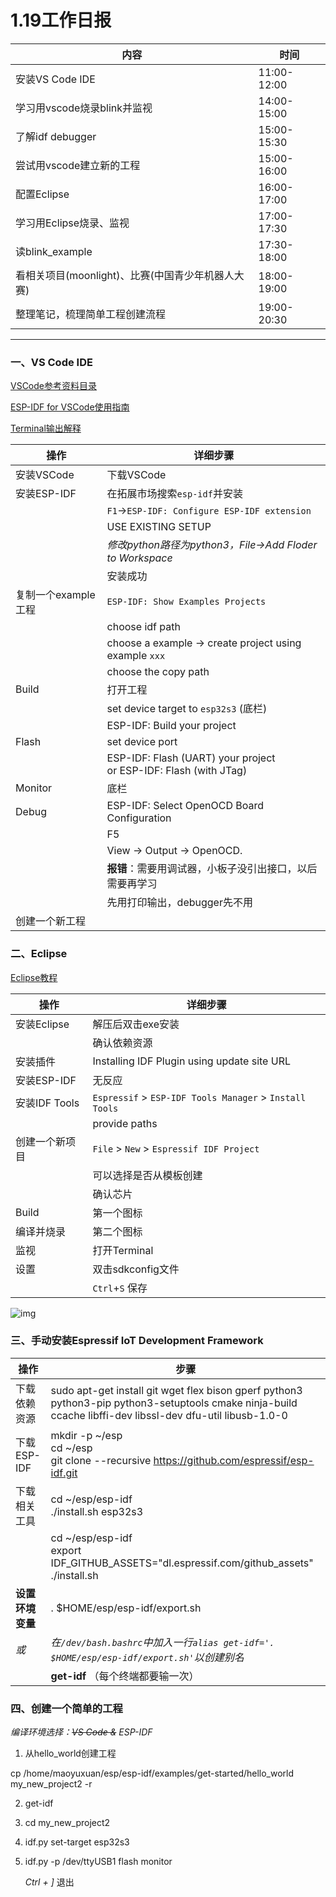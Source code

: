 # 1.19工作日报
| 内容                                              | 时间        |
| ------------------------------------------------- | ----------- |
| 安装VS Code IDE                                   | 11:00-12:00 |
| 学习用vscode烧录blink并监视                       | 14:00-15:00 |
| 了解idf debugger                                  | 15:00-15:30 |
| 尝试用vscode建立新的工程                          | 15:00-16:00 |
| 配置Eclipse                                       | 16:00-17:00 |
| 学习用Eclipse烧录、监视                           | 17:00-17:30 |
| 读blink_example                                   | 17:30-18:00 |
| 看相关项目(moonlight)、比赛(中国青少年机器人大赛) | 18:00-19:00 |
| 整理笔记，梳理简单工程创建流程                    | 19:00-20:30 |

***

### 一、VS Code IDE

[VSCode参考资料目录](https://docs.espressif.com/projects/esp-idf/zh_CN/latest/esp32/get-started/vscode-setup.html)

[ESP-IDF for VSCode使用指南](https://github.com/espressif/vscode-esp-idf-extension/blob/master/docs/tutorial/toc.md)

[Terminal输出解释](https://docs.espressif.com/projects/esp-idf/zh_CN/latest/esp32s3/api-reference/system/log.html)

| 操作                | 详细步骤                                                     |
| ------------------- | ------------------------------------------------------------ |
| 安装VSCode          | 下载VSCode                                                   |
| 安装ESP-IDF         | 在拓展市场搜索`esp-idf`并安装                                |
|                     | `F1`->`ESP-IDF: Configure ESP-IDF extension`                 |
|                     | USE EXISTING SETUP                                           |
|                     | *修改python路径为python3，File->Add Floder to Workspace*     |
|                     | 安装成功                                                     |
| 复制一个example工程 | `ESP-IDF: Show Examples Projects`                            |
|                     | choose idf path                                              |
|                     | choose a example -> create project using example `xxx`       |
|                     | choose the copy path                                         |
| Build               | 打开工程                                                     |
|                     | set device target to `esp32s3` (底栏)                        |
|                     | ESP-IDF: Build your project                                  |
| Flash               | set device port                                              |
|                     | ESP-IDF: Flash (UART) your project <br />or ESP-IDF: Flash (with JTag) |
| Monitor             | 底栏                                                         |
| Debug               | ESP-IDF: Select OpenOCD Board Configuration                  |
|                     | F5                                                           |
|                     | View -> Output -> OpenOCD.                                   |
|                     | **报错**：需要用调试器，小板子没引出接口，以后需要再学习     |
|                     | 先用打印输出，debugger先不用                                 |
| 创建一个新工程      |                                                              |



### 二、Eclipse

[Eclipse教程](https://github.com/espressif/idf-eclipse-plugin/blob/master/README_CN.md)

| 操作           | 详细步骤                                                |
| -------------- | ------------------------------------------------------- |
| 安装Eclipse    | 解压后双击exe安装                                       |
|                | 确认依赖资源                                            |
| 安装插件       | Installing IDF Plugin using update site URL             |
| 安装ESP-IDF    | 无反应                                                  |
| 安装IDF Tools  | `Espressif` > `ESP-IDF Tools Manager` > `Install Tools` |
|                | provide paths                                           |
| 创建一个新项目 | `File` > `New` > `Espressif IDF Project`                |
|                | 可以选择是否从模板创建                                  |
|                | 确认芯片                                                |
| Build          | 第一个图标                                              |
| 编译并烧录     | 第二个图标                                              |
| 监视           | 打开Terminal                                            |
| 设置           | 双击sdkconfig文件                                       |
|                | `Ctrl`+`S` 保存                                         |

![img](https://github.com/espressif/idf-eclipse-plugin/raw/master/docs/images/9_cmake_build.png)



### 三、手动安装Espressif IoT Development Framework

| 操作             | 步骤                                                         |
| ---------------- | ------------------------------------------------------------ |
| 下载依赖资源     | sudo apt-get install git wget flex bison gperf python3 python3-pip python3-setuptools cmake ninja-build ccache libffi-dev libssl-dev dfu-util libusb-1.0-0 |
| 下载ESP-IDF      | mkdir -p ~/esp<br/>cd ~/esp<br/>git clone --recursive https://github.com/espressif/esp-idf.git |
| 下载相关工具     | cd ~/esp/esp-idf<br/>./install.sh esp32s3                    |
|                  | cd ~/esp/esp-idf<br/>export IDF_GITHUB_ASSETS="dl.espressif.com/github_assets"<br/>./install.sh |
| **设置环境变量** | . $HOME/esp/esp-idf/export.sh                                |
| *或*             | *在`/dev/bash.bashrc`中加入一行`alias get-idf='. $HOME/esp/esp-idf/export.sh'`以创建别名* |
|                  | **get-idf** （每个终端都要输一次）                           |



### 四、创建一个简单的工程

*编译环境选择：~~VS Code &~~ ESP-IDF*

1. 从hello_world创建工程

cp /home/maoyuxuan/esp/esp-idf/examples/get-started/hello_world my_new_project2 -r

2. get-idf

3. cd my_new_project2

4. idf.py set-target esp32s3

5. idf.py -p /dev/ttyUSB1 flash monitor

   *Ctrl + ]* 退出



